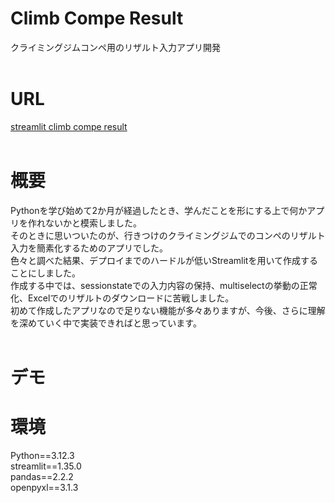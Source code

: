 # Climb Compe Result
クライミングジムコンペ用のリザルト入力アプリ開発
<br>
<br>

# URL
[streamlit climb compe result](https://appclimbcompeapp-8qmglktavkwftccrnafe4r.streamlit.app/)
<br>
<br>

# 概要
Pythonを学び始めて2か月が経過したとき、学んだことを形にする上で何かアプリを作れないかと模索しました。<br>
そのときに思いついたのが、行きつけのクライミングジムでのコンペのリザルト入力を簡素化するためのアプリでした。<br>
色々と調べた結果、デプロイまでのハードルが低いStreamlitを用いて作成することにしました。<br>
作成する中では、sessionstateでの入力内容の保持、multiselectの挙動の正常化、Excelでのリザルトのダウンロードに苦戦しました。<br>
初めて作成したアプリなので足りない機能が多々ありますが、今後、さらに理解を深めていく中で実装できればと思っています。
<br>
<br>

# デモ


# 環境
Python==3.12.3<br>
streamlit==1.35.0<br>
pandas==2.2.2<br>
openpyxl==3.1.3

